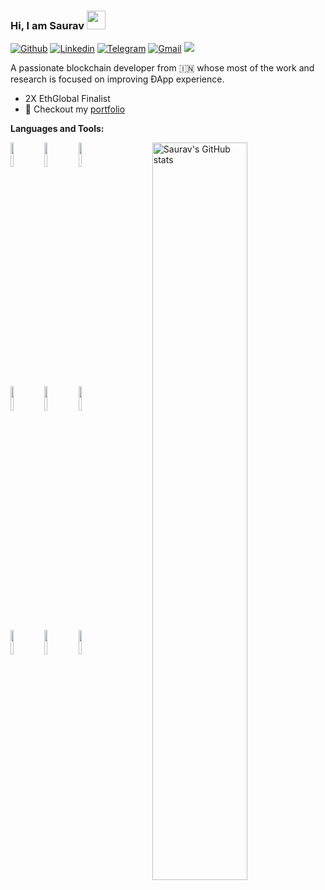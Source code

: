 ### Hi, I am Saurav <img src="https://raw.githubusercontent.com/MartinHeinz/MartinHeinz/master/wave.gif" width="30px">
[![Github](https://img.shields.io/badge/-Github-000?style=flat&logo=Github&logoColor=white)](https://github.com/SauravKanchan)
[![Linkedin](https://img.shields.io/badge/-LinkedIn-blue?style=flat&logo=Linkedin&logoColor=white)](https://www.linkedin.com/in/sauravkanchan/)
[![Telegram](https://img.shields.io/badge/-Telegram-blue?style=flat&logo=Telegram&logoColor=white)](https://t.me/sauravnk30)
[![Gmail](https://img.shields.io/badge/-Gmail-c14438?style=flat&logo=Gmail&logoColor=white)](mailto:sauravnk30@gmail.com)
![](https://komarev.com/ghpvc/?username=SauravKanchan&color=blue&style=flat-square&label=Profile+visitors)

A passionate blockchain developer from :india: whose most of the work and research is focused on improving ÐApp experience. 

- 2X EthGlobal Finalist
- 🎨 Checkout my [portfolio](https://saurav.tech/)


**Languages and Tools:** 
<p>
  <a href="https://github.com/SauravKanchan">
    <img align="right" width="55%" src="https://github-readme-stats.vercel.app/api?username=SauravKanchan&show_icons=true&line_height=27&count_private=true&include_all_commits=true" alt="Saurav's GitHub stats"/>
</a>
  <code><img width="10%" src="https://www.vectorlogo.zone/logos/ethereum/ethereum-ar21.svg"></code>
  <code><img width="10%" src="https://www.vectorlogo.zone/logos/python/python-ar21.svg"></code>
  <code><img width="10%" src="https://www.vectorlogo.zone/logos/nodejs/nodejs-ar21.svg"></code>
  <br />
  <code><img width="10%" src="https://www.vectorlogo.zone/logos/amazon_aws/amazon_aws-ar21.svg"></code>
  <code><img width="10%" src="https://www.vectorlogo.zone/logos/nginx/nginx-ar21.svg"></code>
  <code><img width="10%" src="https://www.vectorlogo.zone/logos/netlify/netlify-ar21.svg"></code>
  <br />
  <code><img width="10%" src="https://www.vectorlogo.zone/logos/djangoproject/djangoproject-ar21.svg"></code>
  <code><img width="10%" src="https://github.com/prplx/svg-logos/blob/master/svg/Svelte.svg"></code>
  <code><img width="10%" src="https://www.vectorlogo.zone/logos/travis-ci/travis-ci-ar21.svg"></code>
  <br />
</p>

